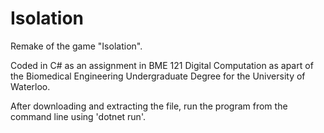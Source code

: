# Isolation
Remake of the game "Isolation".


Coded in C# as an assignment in BME 121 Digital Computation as apart of the Biomedical Engineering Undergraduate Degree for the University of Waterloo.

After downloading and extracting the file, run the program from the command line using 'dotnet run'.
